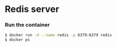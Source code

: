 # Redis server

### Run the container

```sh
$ docker run -d --name redis -p 6379:6379 redis
$ docker ps
```
